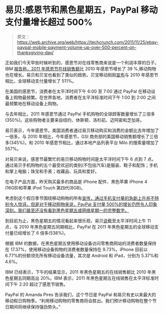 # 易贝:感恩节和黑色星期五，PayPal 移动支付量增长超过 500%

> 原文：<https://web.archive.org/web/https://techcrunch.com/2011/11/25/ebay-paypal-mobile-payment-volume-up-over-500-percent-on-thanksgiving-day/>

正如我们今天早些时候听到的，感恩节对在线零售商来说是一个利润丰厚的日子。IBM [报告称，2011 年感恩节在线销售额](https://web.archive.org/web/20230404175315/https://techcrunch.com/2011/11/25/thanksgiving-day-online-holiday-sales-up-39-percent-mobile-shopping-on-the-rise/)比 2010 年感恩节增长了 39 %,移动购物也在增长。易贝和贝宝也看到了类似的趋势。贝宝移动刚刚[宣布](https://web.archive.org/web/20230404175315/https://www.thepaypalblog.com/2011/11/shoppers-take-to-couch-commerce-on-thanksgiving-day/)与 2010 年感恩节相比，全球移动支付量增长了 511%。

在美国的感恩节，消费者在太平洋时间下午 6:00 至 7:00 通过 PayPal 在移动设备上购物最频繁。在世界各地，消费者在太平洋标准时间下午 1:00 到 2:00 之间最频繁地在移动设备上购物。

与去年相比，2011 年感恩节通过 PayPal 手机购物的全球顾客数量增长了三倍多(350%)。这些购物者主要来自纽约、休斯顿、洛杉矶、迈阿密和芝加哥。

易贝表示，今年感恩节，美国消费者通过易贝移动购买和消费的金额比去年增加了一倍多。与 2010 年相比，今年感恩节，GSI 商务部的美国移动销售额增长了三倍多(345%)。和 2010 年感恩节相比，通过本地产品列表平台 Milo 的搜索量增加了 557%。

对易贝来说，感恩节最繁忙的易贝移动购物时间是太平洋时间下午 6 点到 7 点。通过易贝手机购物的五个最受欢迎的类别(不包括汽车)是服装、鞋子和配饰；手机和掌上电脑；珠宝和手表；收藏品、玩具和爱好。

在电子产品方面，昨天购买最多的商品是 iPhone 配件、黑色苹果 iPhone 4 (16GB)和苹果 iPod Touch 第四代(8GB)。

考虑到这个假日季节围绕移动购物的所有[宣传，通过手机支付量的急剧上升并不特别令人惊讶。但是对于移动购物来说，PayPal 支付量 500%的增长仍然令人印象深刻，我们甚至还没有看到黑色星期五或网络星期一的完整数字。](https://web.archive.org/web/20230404175315/https://techcrunch.com/2011/11/21/ebays-ipad-app-now-shows-shoppers-relevant-merchandise-for-what-they-are-watching-on-tv/)

到目前为止，黑色星期五的情况看起来很乐观，易贝[说](https://web.archive.org/web/20230404175315/https://www.thepaypalblog.com/2011/11/initial-black-friday-shopping-data-shows-strong-mobile-momentum/)截至太平洋时间上午 11 点，与 2010 年黑色星期五同期相比，PayPal 在 2011 年黑色星期五的全球移动支付量已经增长了 6 倍多(538%)。

根据 IBM 的数据，在黑色星期五使用移动设备访问零售商网站的消费者数量保持在 17.37%，使用移动设备购物的消费者数量保持在 9.73%。iPhone 目前以 6.77%的份额领先所有移动设备流量，其次是 Android 和 iPad，分别为 5.37%和 4.6%。

IBM 已经表示，下午的结果显示，2011 年黑色星期五的在线销售额比 2010 年黑色星期五同期高出 20%。IBM 表示，2011 年黑色星期五在线销售在太平洋标准时间下午 2:20 超过了感恩节销售。

PayPal 的 Amanda Pires 告诉我们，这个节日是 PayPal 和易贝有史以来最大的移动假日购物季。“利用移动购物的零售商将会胜出。我们预计移动购物在整个节日期间将继续保持强劲势头。”